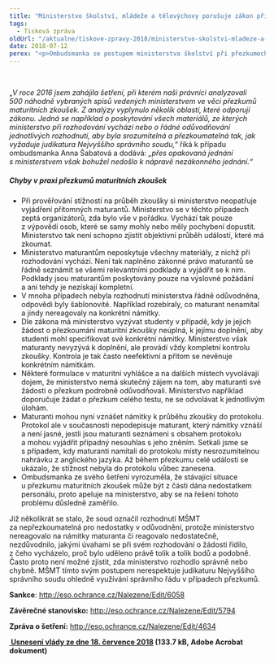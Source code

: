 ```yaml
---
title: "Ministerstvo školství, mládeže a tělovýchovy porušuje zákon při přezkumech maturitních zkoušek"
tags:
  - Tisková zpráva
oldUrl: "/aktualne/tiskove-zpravy-2018/ministerstvo-skolstvi-mladeze-a-telovychovy-porusuje-zakon-pri-prezkumech-maturitnich-zk"
date: 2018-07-12
perex: "<p>Ombudsmanka se postupem ministerstva školství při přezkumech maturitních zkoušek zabývá již od roku 2014. Přes opakovaná upozornění se na nezákonné praxi ministerstva mnoho nezměnilo. Maturita je často první životní událostí, kdy se mladí lidé dostávají do kontaktu se státní mocí. Nezájem státu vypořádat se s námitkami maturantů zasévá u mladých lidí nedůvěru ve stát jako takový.</p>"
---
```


<!-- imported from the old website -->

<br /><p>„<i>V roce 2016 jsem zahájila šetření, při kterém naši právníci analyzovali 500 náhodně vybraných spisů vedených ministerstvem ve věci přezkumů maturitních zkoušek. Z analýzy vyplynulo několik oblastí, které odporují zákonu. Jedná se například o poskytování všech materiálů, ze kterých ministerstvo při rozhodování vychází nebo o řádné odůvodňování jednotlivých rozhodnutí, aby byla srozumitelná a přezkoumatelná tak, jak vyžaduje judikatura Nejvyššího správního soudu,</i>“ říká k případu ombudsmanka Anna Šabatová a dodává: <i>„přes opakovaná jednání s ministerstvem však bohužel nedošlo k nápravě nezákonného jednání.“</i></p> <h5>Chyby v praxi přezkumů maturitních zkoušek</h5> <p></p><ul><li>Při prověřování stížností na průběh zkoušky si ministerstvo neopatřuje vyjádření přítomných maturantů. Ministerstvo se v těchto případech zeptá organizátorů, zda bylo vše v pořádku. Vychází tak pouze z výpovědí osob, které se samy mohly nebo měly pochybení dopustit. Ministerstvo tak není schopno zjistit objektivní průběh událostí, které má zkoumat.</li><li>Ministerstvo maturantům neposkytuje všechny materiály, z nichž při rozhodování vychází. Není tak naplněno zákonné právo maturantů se řádně seznámit se všemi relevantními podklady a vyjádřit se k nim. Podklady jsou maturantům poskytovány pouze na výslovné požádání a ani tehdy je nezískají kompletní.</li><li>V mnoha případech nebyla rozhodnutí ministerstva řádně odůvodněna, odpovědi byly šablonovité. Například rozebíraly, co maturant nenamítal a jindy nereagovaly na konkrétní námitky.</li><li>Dle zákona má ministerstvo vyzývat studenty v případě, kdy je jejich žádost o přezkoumání maturitní zkoušky neúplná, k jejímu doplnění, aby studenti mohl specifikovat své konkrétní námitky. Ministerstvo však maturanty nevyzývá k doplnění, ale provádí vždy kompletní kontrolu zkoušky. Kontrola je tak často neefektivní a přitom se nevěnuje konkrétním námitkám.</li><li>Některé formulace v maturitní vyhlášce a na dalších místech vyvolávají dojem, že ministerstvo nemá skutečný zájem na tom, aby maturanti své žádosti o přezkum podrobně odůvodňovali. Ministerstvo například doporučuje žádat o přezkum celého testu, ne se odvolávat k jednotlivým úlohám.</li><li>Maturanti mohou nyní vznášet námitky k průběhu zkoušky do protokolu. Protokol ale v současnosti nepodepisuje maturant, který námitky vznáší a není jasné, jestli jsou maturanti seznámeni s obsahem protokolu a mohou vyjádřit případný nesouhlas s jeho zněním. Setkali jsme se s případem, kdy maturanti namítali do protokolu místy nesrozumitelnou nahrávku z anglického jazyka. Až během přezkumu celé události se ukázalo, že stížnost nebyla do protokolu vůbec zanesena.</li><li>Ombudsmanka ze svého šetření vyrozuměla, že stávající situace u přezkumu maturitních zkoušek může být z části dána nedostatkem personálu, proto apeluje na ministerstvo, aby se na řešení tohoto problému důsledně zaměřilo.</li></ul><p></p> <p>Již několikrát se stalo, že soud označil rozhodnutí MŠMT za nepřezkoumatelná pro nedostatky v odůvodnění, protože ministerstvo nereagovalo na námitky maturanta či reagovalo nedostatečně, nezdůvodnilo, jakými úvahami se při svém rozhodování o žádosti řídilo, z čeho vycházelo, proč bylo uděleno právě tolik a tolik bodů a podobně. Často proto není možné zjistit, zda ministerstvo rozhodlo správně nebo chybně. MŠMT tímto svým postupem nerespektuje judikaturu Nejvyššího správního soudu ohledně využívání správního řádu v případech přezkumů.  </p> <p><b>Sankce</b>: <a title="Otevření do nového okna" href="http://eso.ochrance.cz/Nalezene/Edit/6058" target="_blank">http://eso.ochrance.cz/Nalezene/Edit/6058</a> <img alt="" src="https://www.ochrance.cz/typo3/ext/od_linkdesc/icons/external.gif" class="od_linkdesc_icon_external" /></p> <p><b>Závěrečné stanovisko:</b> <a title="Otevření do nového okna" href="http://eso.ochrance.cz/Nalezene/Edit/5794" target="_blank">http://eso.ochrance.cz/Nalezene/Edit/5794</a> <img alt="" src="https://www.ochrance.cz/typo3/ext/od_linkdesc/icons/external.gif" class="od_linkdesc_icon_external" /></p> <p><b>Zpráva o šetření:</b> <a title="Otevření do nového okna" href="http://eso.ochrance.cz/Nalezene/Edit/4634" target="_blank">http://eso.ochrance.cz/Nalezene/Edit/4634</a> <img alt="" src="https://www.ochrance.cz/typo3/ext/od_linkdesc/icons/external.gif" class="od_linkdesc_icon_external" /></p><p class="MsoBodyText"><b><a title="Otevření do nového okna" href="/uploads-import/Zvlastni_opravneni/Vlada/Maturity_usneseni_vlady.pdf" target="_blank"><img alt="" src="https://www.ochrance.cz/typo3/ext/od_linkdesc/icons/pdf.gif" class="od_linkdesc_icon" /> Usnesení vlády ze dne 18. července 2018</a> (133.7 kB, Adobe Acrobat dokument)</b></p><br />
